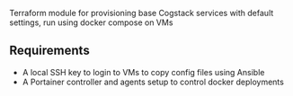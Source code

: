 
Terraform module for provisioning base Cogstack services with default settings, run using docker compose on VMs

## Requirements
- A local SSH key to login to VMs to copy config files using Ansible
- A Portainer controller and agents setup to control docker deployments 